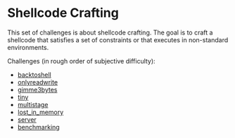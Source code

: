 # Shellcode Crafting

This set of challenges is about shellcode crafting. The goal is to craft a shellcode that satisfies a set of constraints or that executes in non-standard environments.

Challenges (in rough order of subjective difficulty):

- [backtoshell](./backtoshell/)
- [onlyreadwrite](./onlyreadwrite/)
- [gimme3bytes](./gimme3bytes/)
- [tiny](./tiny/)
- [multistage](./multistage/)
- [lost_in_memory](./lost_in_memory/)
- [server](./server/)
- [benchmarking](./benchmarking/)
